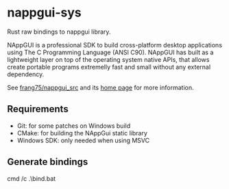 # nappgui-sys

Rust raw bindings to nappgui library.

NAppGUI is a professional SDK to build cross-platform desktop applications using The C Programming Language (ANSI C90). NAppGUI has built as a lightweight layer on top of the operating system native APIs, that allows create portable programs extremelly fast and small without any external dependency.

See [frang75/nappgui_src](https://github.com/frang75/nappgui_src) and its [home page](https://nappgui.com/) for more information.


## Requirements

 - Git: for some patches on Windows build
 - CMake: for building the NAppGui static library
 - Windows SDK: only needed when using MSVC


## Generate bindings

cmd /c .\bind.bat

